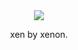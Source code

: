 <div align="center">
    <img src="https://github.com/xenongh/Xen/blob/master/src/assets/images/other/xenonbanner.png?raw=true">
    <p>xen by xenon.<p>
</div>
